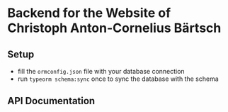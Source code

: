 # Backend for the Website of Christoph Anton-Cornelius Bärtsch
## Setup
- fill the `ormconfig.json` file with your database connection
- run `typeorm schema:sync` once to sync the database with the schema
## API Documentation